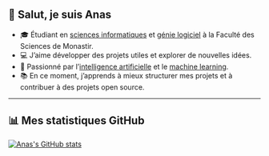 ## 👋 Salut, je suis Anas

- 🎓 Étudiant en [sciences informatiques](https://fr.wikipedia.org/wiki/Sciences_informatiques) et [génie logiciel](https://fr.wikipedia.org/wiki/G%C3%A9nie_logiciel) à la Faculté des Sciences de Monastir.  
- 💻 J’aime développer des projets utiles et explorer de nouvelles idées.  
- 🤖 Passionné par l’[intelligence artificielle](https://fr.wikipedia.org/wiki/Intelligence_artificielle) et le [machine learning](https://fr.wikipedia.org/wiki/Apprentissage_automatique).  
- 📚 En ce moment, j’apprends à mieux structurer mes projets et à contribuer à des projets open source.  

---

## 📊 Mes statistiques GitHub

[![Anas's GitHub stats](https://github-readme-stats.vercel.app/api?username=Anasbk00&show_icons=true&theme=default)](https://github.com/Anasbk00/github-readme-stats)
